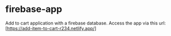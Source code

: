 # firebase-app
Add to cart application with a firebase database.
Access the app via this url:
[https://add-item-to-cart-r234.netlify.app/]
